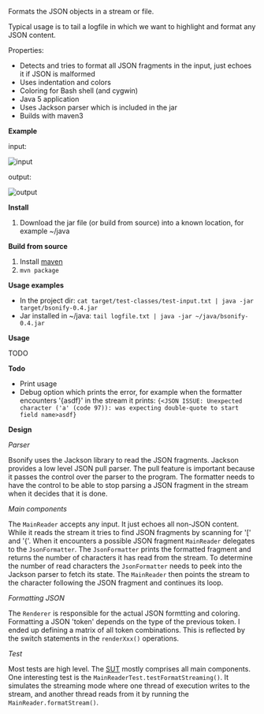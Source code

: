 Formats the JSON objects in a stream or file.

Typical usage is to tail a logfile in which we want to highlight and format any JSON content. 

Properties:

* Detects and tries to format all JSON fragments in the input, just echoes it if JSON is malformed
* Uses indentation and colors
* Coloring for Bash shell (and cygwin)
* Java 5 application
* Uses Jackson parser which is included in the jar
* Builds with maven3

**Example**

input:  

![input](https://bitbucket.org/bartswen/bsonify/raw/master/input.png)

output:  

![output](https://bitbucket.org/bartswen/bsonify/raw/master/output.png)

**Install**

1. Download the jar file (or build from source) into a known location, for example ~/java

**Build from source**

1. Install [maven](http://maven.apache.org/)
1. `mvn package`

**Usage examples**

- In the project dir: `cat target/test-classes/test-input.txt | java -jar target/bsonify-0.4.jar`
- Jar installed in ~/java: `tail logfile.txt | java -jar ~/java/bsonify-0.4.jar`

**Usage**

TODO

**Todo**
- Print usage
- Debug option which prints the error, for example when the formatter encounters '{asdf}' in the stream it prints: `{<JSON ISSUE: Unexpected character ('a' (code 97)): was expecting double-quote to start field name>asdf}`

**Design**

*Parser*

Bsonify uses the Jackson library to read the JSON fragments. Jackson provides a low level JSON pull parser. The pull feature is important because it passes the control over the parser to the program. The formatter needs to have the control to be able to stop parsing a JSON fragment in the stream when it decides that it is done.

*Main components*

The `MainReader` accepts any input. It just echoes all non-JSON content. While it reads the stream it tries to find JSON fragments by scanning for '[' and '{'. When it encounters a possible JSON fragment `MainReader` delegates to the `JsonFormatter`. The `JsonFormatter` prints the formatted fragment and returns the number of characters it has read from the stream. To determine the number of read characters the `JsonFormatter` needs to peek into the Jackson parser to fetch its state. The `MainReader` then points the stream to the character following the JSON fragment and continues its loop.

*Formatting JSON*

The `Renderer` is responsible for the actual JSON formtting and coloring. Formatting a JSON 'token' depends on the type of the previous token. I ended up defining a matrix of all token combinations. This is reflected by the switch statements in the `renderXxx()` operations.

*Test*

Most tests are high level. The [SUT](http://xunitpatterns.com/SUT.html) mostly comprises all main components. One interesting test is the `MainReaderTest.testFormatStreaming()`. It simulates the streaming mode where one thread of execution writes to the stream, and another thread reads from it by running the `MainReader.formatStream()`.


 
